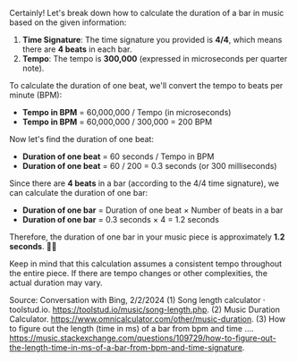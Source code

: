 Certainly! Let's break down how to calculate the duration of a bar in music based on the given information:

1. **Time Signature**: The time signature you provided is **4/4**, which means there are **4 beats** in each bar.
2. **Tempo**: The tempo is **300,000** (expressed in microseconds per quarter note).

To calculate the duration of one beat, we'll convert the tempo to beats per minute (BPM):

- **Tempo in BPM** = 60,000,000 / Tempo (in microseconds)
- **Tempo in BPM** = 60,000,000 / 300,000 = 200 BPM

Now let's find the duration of one beat:

- **Duration of one beat** = 60 seconds / Tempo in BPM
- **Duration of one beat** = 60 / 200 = 0.3 seconds (or 300 milliseconds)

Since there are **4 beats** in a bar (according to the 4/4 time signature), we can calculate the duration of one bar:

- **Duration of one bar** = Duration of one beat × Number of beats in a bar
- **Duration of one bar** = 0.3 seconds × 4 = 1.2 seconds

Therefore, the duration of one bar in your music piece is approximately **1.2 seconds**. 🎵🕺

Keep in mind that this calculation assumes a consistent tempo throughout the entire piece. If there are tempo changes or other complexities, the actual duration may vary.

Source: Conversation with Bing, 2/2/2024
(1) Song length calculator · toolstud.io. https://toolstud.io/music/song-length.php.
(2) Music Duration Calculator. https://www.omnicalculator.com/other/music-duration.
(3) How to figure out the length (time in ms) of a bar from bpm and time .... https://music.stackexchange.com/questions/109729/how-to-figure-out-the-length-time-in-ms-of-a-bar-from-bpm-and-time-signature.